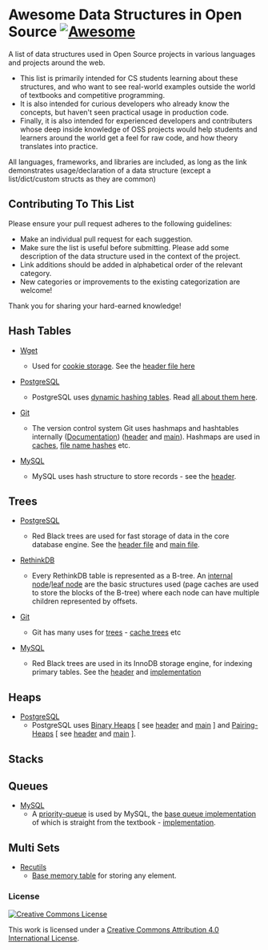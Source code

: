 # Awesome Data Structures in Open Source [![Awesome](https://cdn.rawgit.com/sindresorhus/awesome/d7305f38d29fed78fa85652e3a63e154dd8e8829/media/badge.svg)](https://github.com/sindresorhus/awesome)

A list of data structures used in Open Source projects in various languages and projects around the web. 
- This list is primarily intended for CS students learning about these structures, and who want to see real-world examples outside the  world of textbooks and competitive programming. 
- It is also intended for curious developers who already know the concepts, but haven't seen practical usage in production code. 
- Finally, it is also intended for experienced developers and contributers whose deep inside knowledge of OSS projects would help students and learners around the world get a feel for raw code, and how theory translates into practice.

All languages, frameworks, and libraries are included, as long as the link demonstrates usage/declaration of a data structure (except a list/dict/custom structs as they are common) 

## Contributing To This List

Please ensure your pull request adheres to the following guidelines:

- Make an individual pull request for each suggestion.
- Make sure the list is useful before submitting. Please add some description of the data structure used in the context of the project.
- Link additions should be added in alphabetical order of the relevant category.
- New categories or improvements to the existing categorization are welcome!

Thank you for sharing your hard-earned knowledge!


## Hash Tables

- [Wget](http://www.gnu.org/software/wget/)
	- Used for [cookie storage](http://bzr.savannah.gnu.org/lh/wget/trunk/annotate/head:/src/cookies.c#L61). See the [header file here](http://bzr.savannah.gnu.org/lh/wget/trunk/annotate/head:/src/hash.h)
	
- [PostgreSQL](http://www.postgresql.org/)
	- PostgreSQL uses [dynamic hashing tables](https://github.com/postgres/postgres/blob/master/src/backend/utils/hash/dynahash.c). Read [all about them here](https://github.com/postgres/postgres/blob/master/src/backend/access/hash/README).

- [Git](https://git-scm.com/)
	- The version control system Git uses hashmaps and hashtables internally ([Documentation](https://github.com/git/git/blob/master/Documentation/technical/api-hashmap.txt)) ([header](https://github.com/git/git/blob/master/hashmap.h) and [main](https://github.com/git/git/blob/master/hashmap.h)). Hashmaps are used in [caches](https://github.com/git/git/blob/master/cache.h#L116), [file name hashes](https://github.com/git/git/blob/master/name-hash.c) etc.

- [MySQL]()
	- MySQL uses hash structure to store records - see the [header](https://github.com/mysql/mysql-server/blob/a2757a60a7527407d08115e44e889a25f22c96c6/include/hash.h#L62).

## Trees

- [PostgreSQL](http://www.postgresql.org/)
	- Red Black trees are used for fast storage of data in the core database engine. See the [header file](https://github.com/postgres/postgres/blob/master/src/include/lib/rbtree.h) and [main file](https://github.com/postgres/postgres/blob/master/src/backend/lib/rbtree.c).

- [RethinkDB](http://rethinkdb.com/)
	- Every RethinkDB table is represented as a B-tree. An [internal node](https://github.com/rethinkdb/rethinkdb/blob/next/src/btree/node.hpp#L45)/[leaf node](https://github.com/rethinkdb/rethinkdb/blob/next/src/btree/leaf_node.hpp#L42) are the basic structures used (page caches are used to store the blocks of the B-tree) where each node can have multiple children represented by offsets.

- [Git](https://git-scm.com/)
	- Git has many uses for [trees](https://github.com/git/git/blob/master/tree.h) - [cache trees](https://github.com/git/git/blob/master/cache-tree.h) etc

- [MySQL](http://www.postgresql.org/)
	- Red Black trees are used in its InnoDB storage engine, for indexing primary tables. See the [header](https://github.com/mysql/mysql-server/blob/09ddec8757b57893ccd2f2c2482b3eec5ca811e5/storage/innobase/include/ut0rbt.h#L58) and [implementation](https://github.com/mysql/mysql-server/blob/09ddec8757b57893ccd2f2c2482b3eec5ca811e5/storage/innobase/ut/ut0rbt.cc#L31)

## Heaps

- [PostgreSQL](http://www.postgresql.org/)
	- PostgreSQL uses [Binary Heaps](https://en.wikipedia.org/wiki/Binary_heap) [ see [header](https://github.com/postgres/postgres/blob/master/src/include/lib/binaryheap.h) and [main](https://github.com/postgres/postgres/blob/master/src/backend/lib/binaryheap.c) ] and [Pairing-Heaps](https://en.wikipedia.org/wiki/Pairing_heap) [ see [header](https://github.com/postgres/postgres/blob/master/src/include/lib/pairingheap.h) and [main](https://github.com/postgres/postgres/blob/master/src/backend/lib/pairingheap.c) ]. 

## Stacks
## Queues

- [MySQL]()
	- A [priority-queue](https://github.com/mysql/mysql-server/blob/09ddec8757b57893ccd2f2c2482b3eec5ca811e5/include/priority_queue.h#L35) is used by MySQL, the [base queue implementation](https://github.com/mysql/mysql-server/blob/09ddec8757b57893ccd2f2c2482b3eec5ca811e5/include/queues.h#L19) of which is straight from the textbook - [implementation](https://github.com/mysql/mysql-server/blob/a2757a60a7527407d08115e44e889a25f22c96c6/mysys/queues.c#L16).

## Multi Sets

- [Recutils](https://www.gnu.org/software/recutils/)
	- [Base memory table](https://github.com/sidthekidder/recutils/blob/master/src/rec.h#L49) for storing any element. 
	


### License

[![Creative Commons License](http://i.creativecommons.org/l/by/4.0/88x31.png)](http://creativecommons.org/licenses/by/4.0/)

This work is licensed under a [Creative Commons Attribution 4.0 International License](http://creativecommons.org/licenses/by/4.0/).
